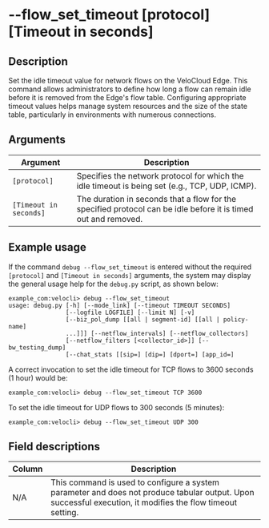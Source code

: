 # --flow_set_timeout [protocol] [Timeout in seconds]

## Description
Set the idle timeout value for network flows on the VeloCloud Edge. This command allows administrators to define how long a flow can remain idle before it is removed from the Edge's flow table. Configuring appropriate timeout values helps manage system resources and the size of the state table, particularly in environments with numerous connections.

## Arguments
| Argument             | Description                                                                                                |
|----------------------|------------------------------------------------------------------------------------------------------------|
| `[protocol]`         | Specifies the network protocol for which the idle timeout is being set (e.g., TCP, UDP, ICMP).             |
| `[Timeout in seconds]` | The duration in seconds that a flow for the specified protocol can be idle before it is timed out and removed. |

## Example usage
If the command `debug --flow_set_timeout` is entered without the required `[protocol]` and `[Timeout in seconds]` arguments, the system may display the general usage help for the `debug.py` script, as shown below:
```
example_com:velocli> debug --flow_set_timeout
usage: debug.py [-h] [--mode_link] [--timeout TIMEOUT SECONDS]
                [--logfile LOGFILE] [--limit N] [-v]
                [--biz_pol_dump [[all | segment-id] [[all | policy-name]
                ...]]] [--netflow_intervals] [--netflow_collectors]
                [--netflow_filters [<collector_id>]] [--bw_testing_dump]
                [--chat_stats [[sip=] [dip=] [dport=] [app_id=]
```

A correct invocation to set the idle timeout for TCP flows to 3600 seconds (1 hour) would be:
```
example_com:velocli> debug --flow_set_timeout TCP 3600
```
To set the idle timeout for UDP flows to 300 seconds (5 minutes):
```
example_com:velocli> debug --flow_set_timeout UDP 300
```

## Field descriptions
| Column | Description |
|---|---|
| N/A    | This command is used to configure a system parameter and does not produce tabular output. Upon successful execution, it modifies the flow timeout setting. |